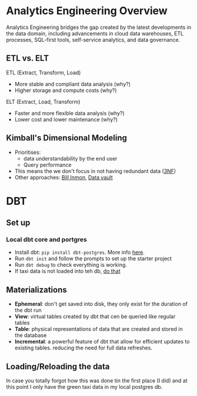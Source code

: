 # Analytics Engineering Overview

Analytics Engineering bridges the gap created by the latest developments in the data domain, including advancements in cloud data warehouses, ETL processes, SQL-first tools, self-service analytics, and data governance.

## ETL vs. ELT
ETL (Extract, Transform, Load)
- More stable and compliant data analysis (why?)
- Higher storage and compute costs (why?)

ELT (Extract, Load, Transform)
- Faster and more flexible data analysis (why?)
- Lower cost and lower maintenance (why?)

## Kimball's Dimensional Modeling
- Prioritises:
  - data understandability by the end user
  - Query performance
- This means the we don't focus in not having redundant data ([3NF](https://www.geeksforgeeks.org/third-normal-form-3nf/))  
- Other approaches: [Bill Inmon](https://www.astera.com/type/blog/data-warehouse-concepts/), [Data vault](https://www.databricks.com/glossary/data-vault)

# DBT

## Set up

### Local dbt core and portgres

- Install dbt: `pip install dbt-postgres`. More info [here](https://docs.getdbt.com/docs/core/pip-install#ubuntudebian).
- Run `dbt init` and follow the prompts to set up the starter project
- Run `dbt debug` to check everything is working.
- If taxi data is not loaded into teh db, [do that](#loadingreloading-the-data)

## Materializations

- **Ephemeral**: don't get saved into disk, they only exist for the duration of the dbt run
- **View**: virtual tables created by dbt that cen be queried like regular tables
- **Table**: physical representations of data that are created and stored in the database
- **Incremental**: a powerful feature of dbt that allow for efficient updates to existing tables. reducing the need for full data refreshes.

## Loading/Reloading the data
In case you totally forgot how this was done tin the first place (I did) and at this point I only have the green taxi data in my local postgres db.



